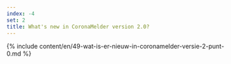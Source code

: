 ```yaml
---
index: -4
set: 2
title: What's new in CoronaMelder version 2.0?
---
```

{% include content/en/49-wat-is-er-nieuw-in-coronamelder-versie-2-punt-0.md %}
